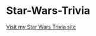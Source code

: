 # Star-Wars-Trivia

[Visit my Star Wars Trivia site](https://wilhelmerik.github.io/Star-Wars-Trivia/)
